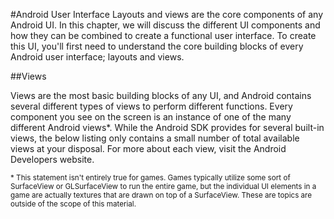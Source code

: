 #Android User Interface
Layouts and views are the core components of any Android UI. In this chapter, we will discuss the different UI components and how they can be combined to create a functional user interface.  To create this UI, you'll first need to understand the core building blocks of every Android user interface; layouts and views.

##Views

Views are the most basic building blocks of any UI, and Android contains several different types of views to perform different functions. Every component you see on the screen is an instance of one of the many different Android views*. While the Android SDK provides for several built-in views, the below listing only contains a small number of total available views at your disposal. For more about each view, visit the Android Developers website.

<sub>* This statement isn't entirely true for games. Games typically utilize some sort of SurfaceView or GLSurfaceView to run the entire game, but the individual UI elements in a game are actually textures that are drawn on top of a SurfaceView. These are topics are outside of the scope of this material.</sub>

